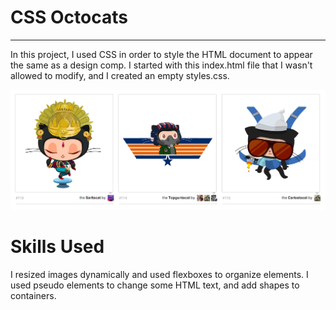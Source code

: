 # CSS Octocats
-------------
In this project, I used CSS in order to style the HTML document to appear the same as a design comp.
I started with this index.html file that I wasn't allowed to modify, and I created an empty styles.css.

![Design Comp.](https://raw.githubusercontent.com/tiy-greenville-frontend-2016-feb/assets/master/assignments/html-intro-layout/octodex.png)

# Skills Used
I resized images dynamically and used flexboxes to organize elements.
I used pseudo elements to change some HTML text, and add shapes to containers.
